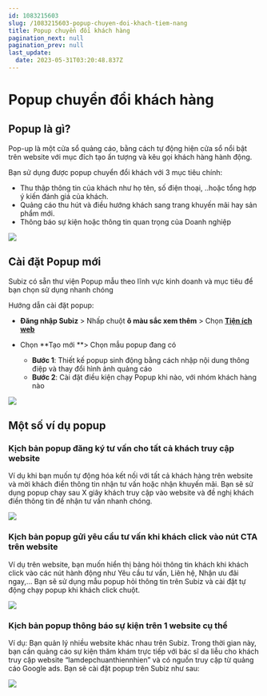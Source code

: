 ```yaml
---
id: 1083215603
slug: /1083215603-popup-chuyen-doi-khach-tiem-nang
title: Popup chuyển đổi khách hàng
pagination_next: null
pagination_prev: null
last_update:
  date: 2023-05-31T03:20:48.837Z
---
```


# Popup chuyển đổi khách hàng



## Popup là gì?


Pop-up là một cửa sổ quảng cáo, bằng cách tự động hiện cửa sổ nổi bật trên website với mục đích tạo ấn tượng và kêu gọi khách hàng hành động. 



Bạn sử dụng được popup chuyển đổi khách với 3 mục tiêu chính:

- Thu thập thông tin của khách như họ tên, số điện thoại, ..hoặc tổng hợp ý kiến đánh giá của khách.
- Quảng cáo thu hút và điều hướng khách sang trang khuyến mãi hay sản phẩm mới.
- Thông báo sự kiện hoặc thông tin quan trọng của Doanh nghiệp


![](https://vcdn.subiz-cdn.com/file/firrxrsvcfnmpeoqqgto_acpxkgumifuoofoosble)

## Cài đặt Popup mới


Subiz có sẵn thư viện Popup mẫu theo lĩnh vực kinh doanh và mục tiêu để bạn chọn sử dụng nhanh chóng



Hướng dẫn cài đặt popup:

- **Đăng nhập Subiz** > Nhấp chuột **ô màu sắc xem thêm** > Chọn **[Tiện ích web](https://app.subiz.com.vn/web_plugin)**
- Chọn **Tạo mới **> Chọn mẫu popup đang có

    - **Bước 1**: Thiết kế popup sinh động bằng cách nhập nội dung thông điệp và thay đổi hình ảnh quảng cáo
    - **Bước 2**: Cài đặt điều kiện chạy Popup khi nào, với nhóm khách hàng nào




![](https://vcdn.subiz-cdn.com/file/firrxrsvglnuneqvpzcf_acpxkgumifuoofoosble)

## Một số ví dụ popup

### Kịch bản popup đăng ký tư vấn cho tất cả khách truy cập website


Ví dụ khi bạn muốn tự động hóa kết nối với tất cả khách hàng trên website và mời khách điền thông tin nhận tư vấn hoặc nhận khuyến mãi. Bạn sẽ sử dụng popup chạy sau X giây khách truy cập vào website và đề nghị khách điền thông tin để nhận tư vấn nhanh chóng.




![](https://vcdn.subiz-cdn.com/file/firrxrsvjommzhydafsa_acpxkgumifuoofoosble)





### Kịch bản popup gửi yêu cầu tư vấn khi khách click vào nút CTA trên website


Ví dụ trên website, bạn muốn hiển thị bảng hỏi thông tin khách khi khách click vào các nút hành động như Yêu cầu tư vấn, Liên hệ, Nhận ưu đãi ngay,... Bạn sẽ sử dụng mẫu popup hỏi thông tin trên Subiz và cài đặt tự động chạy popup khi khách click chuột.




![](https://vcdn.subiz-cdn.com/file/firrxrsvnniqjugccqeo_acpxkgumifuoofoosble)

### Kịch bản popup thông báo sự kiện trên 1 website cụ thể


Ví dụ: Bạn quản lý nhiều website khác nhau trên Subiz. Trong thời gian này, bạn cần quảng cáo sự kiện thăm khám trực tiếp với bác sĩ da liễu cho khách truy cập website “lamdepchuanthiennhien” và có nguồn truy cập từ quảng cáo Google ads. Bạn sẽ cài đặt popup trên Subiz như sau:


![](https://vcdn.subiz-cdn.com/file/firrxrsvrvomznlsyucu_acpxkgumifuoofoosble)